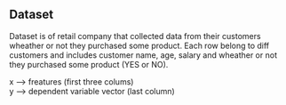 ## Dataset 
Dataset is of retail company that collected data from their customers wheather or not they purchased some product.
Each row belong to diff customers and includes customer name, age, salary and wheather or not they purchased some product (YES or NO).

x --> freatures  (first three colums) </br>
y --> dependent variable vector (last column)


